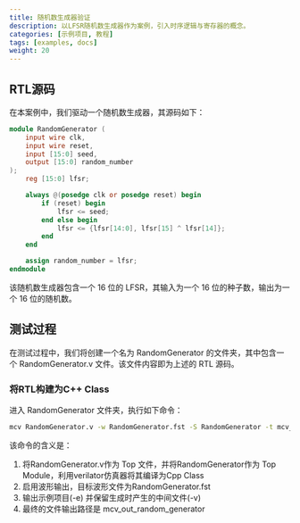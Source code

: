 ```yaml
---
title: 随机数生成器验证
description: 以LFSR随机数生成器作为案例，引入时序逻辑与寄存器的概念。
categories: [示例项目, 教程]
tags: [examples, docs]
weight: 20
---
```


## RTL源码

在本案例中，我们驱动一个随机数生成器，其源码如下：

```verilog
module RandomGenerator (
    input wire clk,
    input wire reset,
    input [15:0] seed,
    output [15:0] random_number
);
    reg [15:0] lfsr;

    always @(posedge clk or posedge reset) begin
        if (reset) begin
            lfsr <= seed;
        end else begin
            lfsr <= {lfsr[14:0], lfsr[15] ^ lfsr[14]};
        end
    end

    assign random_number = lfsr;
endmodule
```

该随机数生成器包含一个 16 位的 LFSR，其输入为一个 16 位的种子数，输出为一个 16 位的随机数。

## 测试过程

在测试过程中，我们将创建一个名为 RandomGenerator 的文件夹，其中包含一个 RandomGenerator.v 文件。该文件内容即为上述的 RTL 源码。

### 将RTL构建为C++ Class

进入 RandomGenerator 文件夹，执行如下命令：

```bash
mcv RandomGenerator.v -w RandomGenerator.fst -S RandomGenerator -t mcv_out_random_generator -l cpp -e -v --sim verilator
```

该命令的含义是：

1. 将RandomGenerator.v作为 Top 文件，并将RandomGenerator作为 Top Module，利用verilator仿真器将其编译为Cpp Class
2. 启用波形输出，目标波形文件为RandomGenerator.fst
3. 输出示例项目(-e) 并保留生成时产生的中间文件(-v)
4. 最终的文件输出路径是 mcv_out_random_generator
